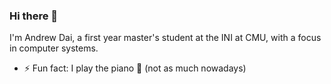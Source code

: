 ### Hi there 👋

I'm Andrew Dai, a first year master's student at the INI at CMU, with a focus in computer systems.

- ⚡ Fun fact: I play the piano :musical_keyboard: (not as much nowadays) 

<!--
**AndrewDai6/AndrewDai6** is a ✨ _special_ ✨ repository because its `README.md` (this file) appears on your GitHub profile.

Here are some ideas to get you started:

- 🔭 I’m currently working on ...
- 🌱 I’m currently learning ...
- 👯 I’m looking to collaborate on ...
- 🤔 I’m looking for help with ...
- 💬 Ask me about ...
- 📫 How to reach me: ...
- 😄 Pronouns: ...
- ⚡ Fun fact: ...
-->
